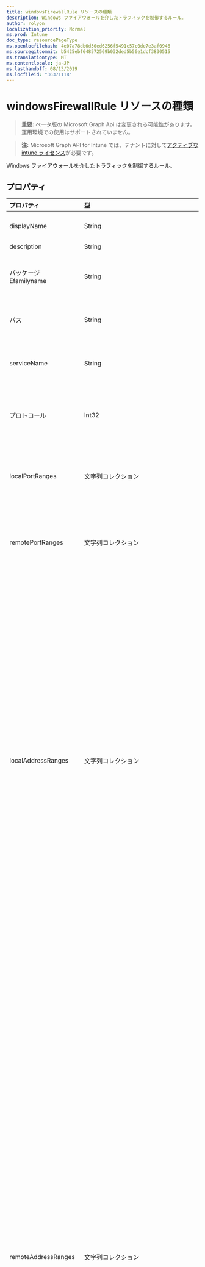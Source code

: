 ```yaml
---
title: windowsFirewallRule リソースの種類
description: Windows ファイアウォールを介したトラフィックを制御するルール。
author: rolyon
localization_priority: Normal
ms.prod: Intune
doc_type: resourcePageType
ms.openlocfilehash: 4e07a78db6d30ed6256f5491c57c0de7e3af0946
ms.sourcegitcommit: b5425ebf648572569b032ded5b56e1dcf3830515
ms.translationtype: MT
ms.contentlocale: ja-JP
ms.lasthandoff: 08/13/2019
ms.locfileid: "36371118"
---
```

# <a name="windowsfirewallrule-resource-type"></a>windowsFirewallRule リソースの種類

> **重要:** ベータ版の Microsoft Graph Api は変更される可能性があります。運用環境での使用はサポートされていません。

> **注:** Microsoft Graph API for Intune では、テナントに対して[アクティブな intune ライセンス](https://go.microsoft.com/fwlink/?linkid=839381)が必要です。

Windows ファイアウォールを介したトラフィックを制御するルール。

## <a name="properties"></a>プロパティ
|プロパティ|型|説明|
|:---|:---|:---|
|displayName|String|ルールの表示名。 一意である必要はありません。|
|description|String|ルールの説明。|
|パッケージ Efamilyname|String|ファイアウォールルールの影響を受ける Microsoft Store アプリケーションのパッケージファミリー名。|
|パス|String|ファイアウォールルールの影響を受けるアプリの完全なファイルパス。|
|serviceName|String|アプリケーションではなく、サービスがトラフィックを送受信している場合に使用される名前。|
|プロトコール|Int32|0-255 IP プロトコルを表す番号 (TCP = 6、UDP = 17)。 指定しない場合、既定値は All です。 有効な値は 0 ~ 255|
|localPortRanges|文字列コレクション|ローカルポート範囲のリスト。 たとえば、"100-120"、"200"、"300-320" などです。 指定しない場合、既定値は All です。|
|remotePortRanges|文字列コレクション|リモートポート範囲の一覧。 たとえば、"100-120"、"200"、"300-320" などです。 指定しない場合、既定値は All です。|
|localAddressRanges|文字列コレクション|ルールでカバーされているローカルアドレスのリスト。 既定は任意のアドレスです。 有効なトークンは次のとおりです。<ul><li>"*" はローカルアドレスを示します。 指定する場合は、このトークンのみが含まれている必要があります。</li><li>サブネットは、サブネットマスクまたはネットワークプレフィックス表記のどちらかを使用して指定できます。 サブネットマスクもネットワークプレフィックスも指定されていない場合、サブネットマスクは既定で255.255.255.255 になります。</li><li>有効な IPv6 アドレス。</li><li>スペースを含まない「開始アドレスと終了アドレス」の形式の IPv4 アドレス範囲。</li><li>「開始アドレス-終了アドレス」の形式の IPv6 アドレス範囲。スペースは含まれません。</li></ul>|
|remoteAddressRanges|文字列コレクション|ルールの対象となるリモートアドレスを指定するトークンの一覧です。 トークンの大文字と小文字は区別されません。 既定は任意のアドレスです。 有効なトークンは次のとおりです。<ul><li>"*" は任意のリモートアドレスを示します。 指定する場合は、このトークンのみが含まれている必要があります。</li><li>"Defaultgateway"</li><li>DHCP</li><li>DSN</li><li>獲得</li><li>"Intranet" (Windows バージョンでサポートされている 1809 +)</li><li>"RmtIntranet" (Windows バージョンでサポートされている 1809 +)</li><li>"Internet" (Windows バージョンでサポートされている 1809 +)</li><li>"Ply2Renders" (Windows バージョン1809以降でサポートされています)</li><li>"LocalSubnet" は、ローカルサブネット上のローカルアドレスを示します。</li><li>サブネットは、サブネットマスクまたはネットワークプレフィックス表記のどちらかを使用して指定できます。 サブネットマスクもネットワークプレフィックスも指定されていない場合、サブネットマスクは既定で255.255.255.255 になります。</li><li>有効な IPv6 アドレス。</li><li>スペースを含まない「開始アドレスと終了アドレス」の形式の IPv4 アドレス範囲。</li><li>「開始アドレス-終了アドレス」の形式の IPv6 アドレス範囲。スペースは含まれません。</li></ul>|
|profileTypes|[windowsFirewallRuleNetworkProfileTypes](../resources/intune-deviceconfig-windowsfirewallrulenetworkprofiletypes.md)|ルールが属するプロファイルを指定します。 指定しない場合、既定値は All です。 使用可能な値は、`notConfigured`、`domain`、`private`、`public` です。|
|action|[stateManagementSetting](../resources/intune-deviceconfig-statemanagementsetting.md)|ルールによって適用されるアクション。 指定しない場合、既定値を使用できます。 可能な値は、`notConfigured`、`blocked`、`allowed` です。|
|trafficDirection|[windowsFirewallRuleTrafficDirectionType](../resources/intune-deviceconfig-windowsfirewallruletrafficdirectiontype.md)|ルールが有効になっているトラフィックの方向。 指定しない場合、既定値は "Out" です。可能な値は`notConfigured`、 `out`、 `in`、です。|
|interfaceTypes|[windowsFirewallRuleInterfaceTypes](../resources/intune-deviceconfig-windowsfirewallruleinterfacetypes.md)|ルールのインターフェイスの種類。 使用可能な値は、`notConfigured`、`remoteAccess`、`wireless`、`lan` です。|
|edgeTraversal|[stateManagementSetting](../resources/intune-deviceconfig-statemanagementsetting.md)|このルールに対してエッジトラバーサルを有効にするか無効にするかを示します。 EdgeTraversal の設定は、特定の受信トラフィックで、Teredo トンネリングテクノロジを使用して Nat およびその他のエッジデバイスをトンネリングできることを示します。 この設定を正しく動作させるには、受信ファイアウォールルールを持つアプリケーションまたはサービスが IPv6 をサポートする必要があります。 この設定の主なアプリケーションにより、ホスト上のリスナーは Teredo IPv6 アドレスを使用してグローバルにアドレス可能にすることができます。 新しいルールでは、EdgeTraversal プロパティは既定で無効になっています。 可能な値は、`notConfigured`、`blocked`、`allowed` です。|
|localUserAuthorizations|String|アプリコンテナーに対して承認されたローカルユーザーのリストを指定します。 これは、セキュリティ記述子定義言語 (SDDL) 形式の文字列です。|

## <a name="relationships"></a>リレーションシップ
なし

## <a name="json-representation"></a>JSON 表記
以下は、リソースの JSON 表記です。
<!-- {
  "blockType": "resource",
  "@odata.type": "microsoft.graph.windowsFirewallRule"
}
-->
``` json
{
  "@odata.type": "#microsoft.graph.windowsFirewallRule",
  "displayName": "String",
  "description": "String",
  "packageFamilyName": "String",
  "filePath": "String",
  "serviceName": "String",
  "protocol": 1024,
  "localPortRanges": [
    "String"
  ],
  "remotePortRanges": [
    "String"
  ],
  "localAddressRanges": [
    "String"
  ],
  "remoteAddressRanges": [
    "String"
  ],
  "profileTypes": "String",
  "action": "String",
  "trafficDirection": "String",
  "interfaceTypes": "String",
  "edgeTraversal": "String",
  "localUserAuthorizations": "String"
}
```



